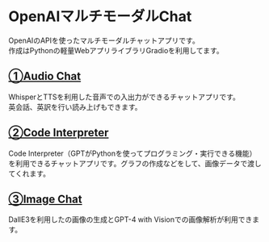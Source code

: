 # OpenAIマルチモーダルChat

OpenAIのAPIを使ったマルチモーダルチャットアプリです。   <br>
作成はPythonの軽量WebアプリライブラリGradioを利用してます。
<br>


## [①Audio Chat](https://github.com/nekoniii3/openai_multi_chat/tree/main/Audio_Chat)
WhisperとTTSを利用した音声での入出力ができるチャットアプリです。<br>
英会話、英訳を行い読み上げもできます。

## [②Code Interpreter](https://github.com/nekoniii3/openai_multi_chat/tree/main/Code_Interpreter)
Code Interpreter（GPTがPythonを使ってプログラミング・実行できる機能）を利用できるチャットアプリです。グラフの作成などをして、画像データで渡してくれます。
<br>

## [③Image Chat](https://github.com/nekoniii3/openai_multi_chat/tree/main/Audio_Chat)
DallE3を利用したの画像の生成とGPT-4 with Visionでの画像解析が利用できます。
<br>
